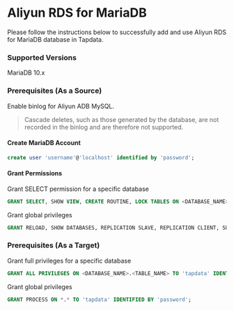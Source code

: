 # Aliyun RDS for MariaDB

Please follow the instructions below to successfully add and use Aliyun RDS for MariaDB database in Tapdata.

### Supported Versions

MariaDB 10.x

### Prerequisites (As a Source)

Enable binlog for Aliyun ADB MySQL.

> Cascade deletes, such as those generated by the database, are not recorded in the binlog and are therefore not supported.

#### Create MariaDB Account

```sql
create user 'username'@'localhost' identified by 'password';
```

#### Grant Permissions

Grant SELECT permission for a specific database

```sql
GRANT SELECT, SHOW VIEW, CREATE ROUTINE, LOCK TABLES ON <DATABASE_NAME>.<TABLE_NAME> TO 'tapdata' IDENTIFIED BY 'password';
```

Grant global privileges

```sql
GRANT RELOAD, SHOW DATABASES, REPLICATION SLAVE, REPLICATION CLIENT, SUPER ON *.* TO 'tapdata' IDENTIFIED BY 'password';
```

### **Prerequisites (As a Target)**

Grant full privileges for a specific database

```sql
GRANT ALL PRIVILEGES ON <DATABASE_NAME>.<TABLE_NAME> TO 'tapdata' IDENTIFIED BY 'password';
```

Grant global privileges

```sql
GRANT PROCESS ON *.* TO 'tapdata' IDENTIFIED BY 'password';
```